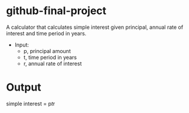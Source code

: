 # github-final-project

A calculator that calculates simple interest given principal, annual rate of interest and time period in years.

* Input:
   - p, principal amount
   - t, time period in years
   - r, annual rate of interest
   
# Output
   simple interest = p*t*r
